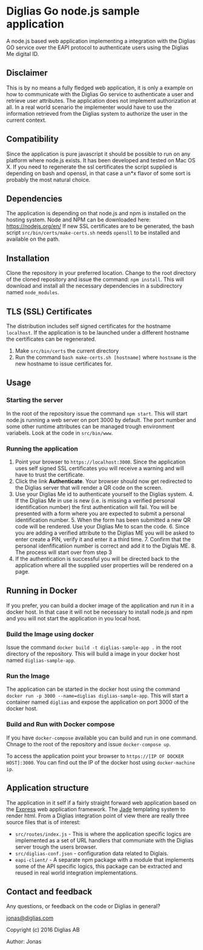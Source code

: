 # Diglias Go node.js sample application
A node.js based web application implementing a integration with the Diglias GO service over the EAPI protocol to authenticate users using the Diglias Me digital ID.

## Disclaimer
This is by no means a fully fledged web application, it is only a example on how to communicate with the Diglias Go service to authenticate a user and retrieve user attributes. The application does not implement authorization at all. In a real world scenario the implementer would have to use the information retrieved from the Diglias system to authorize the user in the current context.

## Compatibility
Since the application is pure javascript it should be possible to run on any platform where node.js exists. It has been developed and tested on Mac OS X. If you need to regenerate the ssl certificates the script supplied is depending on bash and openssl, in that case a un*x flavor of some sort is probably the most natural choice.

## Dependencies
The application is depending on that node.js and npm is installed on the hosting system. Node and NPM can be downloaded here: https://nodejs.org/en/
If new SSL certificates are to be generated, the bash script `src/bin/certs/make-certs.sh` needs `opensll` to be installed and available on the path.  

## Installation
Clone the repository in your preferred location. Change to the root directory of the cloned repository and issue the command: `npm install`. 
This will download and install all the necessary dependencies in a subdirectory named `node_modules`.

## TLS (SSL) Certificates
The distribution includes self signed certificates for the hostname `localhost`. If the application is to be launched under a different hostname the certificates can be regenerated.
1. Make `src/bin/certs` the current directory
2. Run the command `bash make-certs.sh [hostname]` where `hostname` is the new hostname to issue certificates for.

## Usage

### Starting the server
In the root of the repository issue the command `npm start`. This will start node.js running a web server on port 3000 by default.
The port number and some other runtime attributes can be managed trough environment variabels. Look at the code in `src/bin/www`.

### Running the application
1. Point your browser to `https://localhost:3000`. Since the application uses self signed SSL certificates you will receive a warning and will have to trust the certificate.
2. Click the link **Authenticate**. Your browser should now get redirected to the Diglias server that will render a QR code on the screen.
3. Use your Diglias Me id to authenticate yourself to the Diglias system.
	4. If the Diglias Me in use is new (i.e. is missing a verified personal identification number) the first authentication will fail. You will be presented with a form where you are expected to submit a personal identification number. 
	5. When the form has been submitted a new QR code will be rendered. Use your Diglias 	Me to scan the code.
	6. Since you are adding a verified attribute to the Diglias ME you will be asked to 	enter create a PIN, verify it and enter it a third time.
	7. Confirm that the personal idenfificatiion number is correct and add it to the 	Diglais ME.
	8. The process will start over from step 3 
4. If the authentication is successful you will be directed back to the application where all the supplied user properties will be rendered on a page.

## Running in Docker
If you prefer, you can build a docker image of the application and run it in a docker host. In that case it will not be necessary to install node.js and npm and you will not start the application in you local host.
### Build the Image using docker
Issue the command `docker build -t diglias-sample-app .` in the root directory of the repository. This will build a image in your docker host named `diglias-sample-app`.
### Run the Image
The application can be started in the docker host using the command `docker run -p 3000 --name=diglias diglias-sample-app`. This will start a container named `diglias` and expose the application on port 3000 of the docker host.
### Build and Run with Docker compose
If you have `docker-compose` available you can build and run in one command. Chnage to the root of the repository and issue `docker-compose up`.

To access the application point your browser to `https://[IP OF DOCKER HOST]:3000`. You can find out the IP of the docker host using `docker-machine ip`.
## Application structure
The application in it self if a fairly straight forward web application based on the [Express](http://expressjs.com) web application framework. The [Jade](http://jade-lang.com) templating system to render html.
From a Diglias integration point of view there are really three source files that is of interest:

*  `src/routes/index.js` - This is where the application specific logics are implemented as a set of URL handlers that communiate with the Diglias server trough the users browser.
*  `src/diglias-conf.json` - configuration data related to Diglais.
*  `eapi-client/` - A separate npm package with a module that implements some of the API specific logics, this package can be extracted and reused in real world integration implementations.

## Contact and feedback
Any questions, or feedback on the code or Diglias in general?

jonas@diglias.com

Copyright (c) 2016 Diglias AB

Author: Jonas